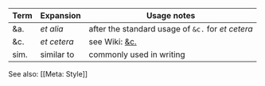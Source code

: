 |Term|Expansion|Usage notes|
|----|---------|-----------|
|&a.|_et alia_|after the standard usage of `&c.` for _et cetera_|
|&c.|_et cetera_|see Wiki: [&c.](https://en.wiktionary.org/wiki/%26c.)|
|sim.| similar to | commonly used in writing |

See also: [[Meta: Style]]